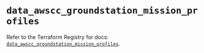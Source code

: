 # `data_awscc_groundstation_mission_profiles`

Refer to the Terraform Registry for docs: [`data_awscc_groundstation_mission_profiles`](https://registry.terraform.io/providers/hashicorp/awscc/0.70.0/docs/data-sources/groundstation_mission_profiles).
